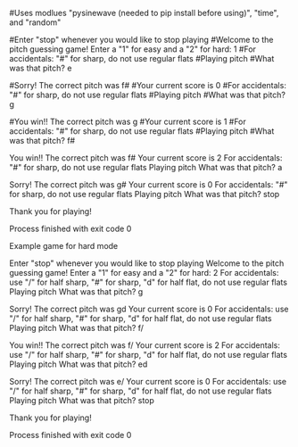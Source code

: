 #Uses modlues "pysinewave (needed to pip install before using)", "time", and "random"


#Enter "stop" whenever you would like to stop playing
#Welcome to the pitch guessing game! Enter a "1" for easy and a "2" for hard: 1
#For accidentals: "#" for sharp, do not use regular flats
#Playing pitch
#What was that pitch? e

#Sorry! The correct pitch was f#
#Your current score is 0
#For accidentals: "#" for sharp, do not use regular flats
#Playing pitch
#What was that pitch? g

#You win!! The correct pitch was g
#Your current score is 1
#For accidentals: "#" for sharp, do not use regular flats
#Playing pitch
#What was that pitch? f#

You win!! The correct pitch was f#
Your current score is 2
For accidentals: "#" for sharp, do not use regular flats
Playing pitch
What was that pitch? a

Sorry! The correct pitch was g#
Your current score is 0
For accidentals: "#" for sharp, do not use regular flats
Playing pitch
What was that pitch? stop

Thank you for playing!

Process finished with exit code 0



Example game for hard mode



Enter "stop" whenever you would like to stop playing
Welcome to the pitch guessing game! Enter a "1" for easy and a "2" for hard: 2
For accidentals: use "/" for half sharp, "#" for sharp, "d" for half flat, do not use regular flats
Playing pitch
What was that pitch? g

Sorry! The correct pitch was gd
Your current score is 0
For accidentals: use "/" for half sharp, "#" for sharp, "d" for half flat, do not use regular flats
Playing pitch
What was that pitch? f/

You win!! The correct pitch was f/
Your current score is 2
For accidentals: use "/" for half sharp, "#" for sharp, "d" for half flat, do not use regular flats
Playing pitch
What was that pitch? ed

Sorry! The correct pitch was e/
Your current score is 0
For accidentals: use "/" for half sharp, "#" for sharp, "d" for half flat, do not use regular flats
Playing pitch
What was that pitch? stop

Thank you for playing!

Process finished with exit code 0
